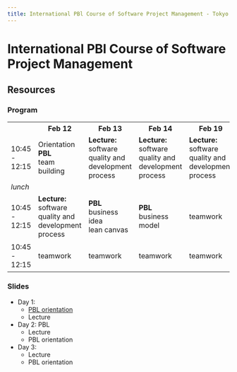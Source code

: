 ```yaml
---
title: International PBl Course of Software Project Management - Tokyo Tech
---
```


# International PBl Course of Software Project Management

## Resources

### Program

<table>
	<tr>
		<th></th>
		<th>Feb 12</th>
		<th>Feb 13</th>
		<th>Feb 14</th>
		<th>Feb 19</th>
		<th>Feb 21</th>
	</tr>
	<tr>
		<td>10:45 - 12:15</td>
		<td>Orientation<br><b>PBL</b><br>team building</td>
		<td><b>Lecture:</b><br>software quality and development process</td>
		<td><b>Lecture:</b><br>software quality and development process</td>
		<td><b>Lecture:</b><br>software quality and development process</td>
		<td></td>
	</tr>
	<tr>
		<td><i>lunch</i></td>
		<td></td>
		<td></td>
		<td></td>
		<td></td>
		<td></td>
	</tr>
	<tr>
		<td>10:45 - 12:15</td>
		<td><b>Lecture:</b><br>software quality and development process</td>
		<td><b>PBL</b><br>business idea<br>lean canvas</td>
		<td><b>PBL</b><br>business model</td>
		<td>teamwork</td>
		<td rowspan=2><b>Presentations:</b>
			<ul>
			<li>product
			<li>fund raising (demos)
			<li>technical
			<li>process
			</ul>
		</td>
	</tr>
	<tr>
		<td>10:45 - 12:15</td>
		<td>teamwork</td>
		<td>teamwork</td>
		<td>teamwork</td>
		<td>teamwork</td>
		<td></td>
	</tr>
</table>

### Slides

- Day 1:
  - [PBL orientation](slides/Day1_20200212.pdf)
  - Lecture
- Day 2: PBL
  - Lecture
  - PBL orientation
- Day 3:
  - Lecture
  - PBL orientation
